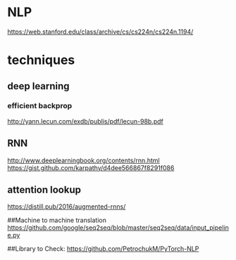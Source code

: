 # NLP

https://web.stanford.edu/class/archive/cs/cs224n/cs224n.1194/

# techniques

## deep learning

### efficient backprop
http://yann.lecun.com/exdb/publis/pdf/lecun-98b.pdf
## RNN
http://www.deeplearningbook.org/contents/rnn.html
https://gist.github.com/karpathy/d4dee566867f8291f086

## attention lookup
https://distill.pub/2016/augmented-rnns/


##Machine to machine translation
https://github.com/google/seq2seq/blob/master/seq2seq/data/input_pipeline.py

##Library to Check:
https://github.com/PetrochukM/PyTorch-NLP